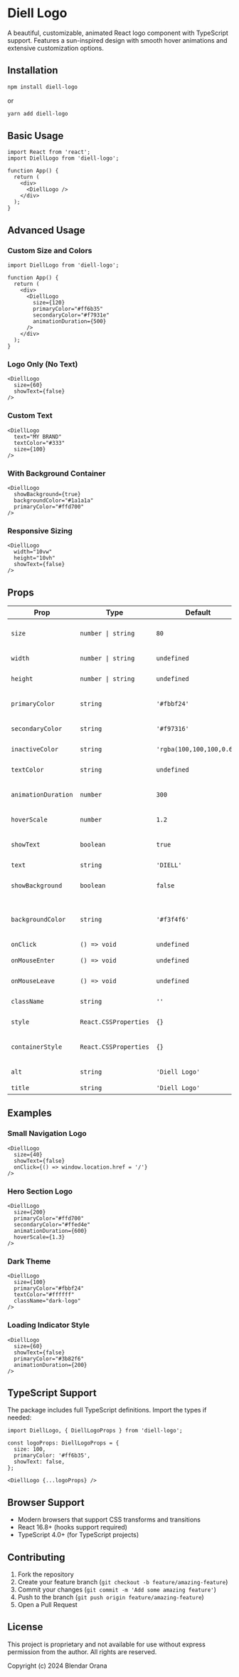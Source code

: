 # Diell Logo

A beautiful, customizable, animated React logo component with TypeScript support. Features a sun-inspired design with smooth hover animations and extensive customization options.

## Installation

```bash
npm install diell-logo
```

or

```bash
yarn add diell-logo
```

## Basic Usage

```tsx
import React from 'react';
import DiellLogo from 'diell-logo';

function App() {
  return (
    <div>
      <DiellLogo />
    </div>
  );
}
```

## Advanced Usage

### Custom Size and Colors

```tsx
import DiellLogo from 'diell-logo';

function App() {
  return (
    <div>
      <DiellLogo
        size={120}
        primaryColor="#ff6b35"
        secondaryColor="#f7931e"
        animationDuration={500}
      />
    </div>
  );
}
```

### Logo Only (No Text)

```tsx
<DiellLogo
  size={60}
  showText={false}
/>
```

### Custom Text

```tsx
<DiellLogo
  text="MY BRAND"
  textColor="#333"
  size={100}
/>
```

### With Background Container

```tsx
<DiellLogo
  showBackground={true}
  backgroundColor="#1a1a1a"
  primaryColor="#ffd700"
/>
```

### Responsive Sizing

```tsx
<DiellLogo
  width="10vw"
  height="10vh"
  showText={false}
/>
```

## Props

| Prop | Type | Default | Description |
|------|------|---------|-------------|
| `size` | `number \| string` | `80` | Size of the logo (width and height) |
| `width` | `number \| string` | `undefined` | Custom width (overrides size) |
| `height` | `number \| string` | `undefined` | Custom height (overrides size) |
| `primaryColor` | `string` | `'#fbbf24'` | Primary color for the sun rays and center |
| `secondaryColor` | `string` | `'#f97316'` | Secondary color for glow effects |
| `inactiveColor` | `string` | `'rgba(100,100,100,0.6)'` | Color when not hovered |
| `textColor` | `string` | `undefined` | Color of the text (auto if not set) |
| `animationDuration` | `number` | `300` | Animation duration in milliseconds |
| `hoverScale` | `number` | `1.2` | Scale factor on hover |
| `showText` | `boolean` | `true` | Whether to show the text below logo |
| `text` | `string` | `'DIELL'` | Text to display |
| `showBackground` | `boolean` | `false` | Whether to show background container |
| `backgroundColor` | `string` | `'#f3f4f6'` | Background color when showBackground is true |
| `onClick` | `() => void` | `undefined` | Click handler |
| `onMouseEnter` | `() => void` | `undefined` | Mouse enter handler |
| `onMouseLeave` | `() => void` | `undefined` | Mouse leave handler |
| `className` | `string` | `''` | Additional CSS classes |
| `style` | `React.CSSProperties` | `{}` | Inline styles for logo container |
| `containerStyle` | `React.CSSProperties` | `{}` | Inline styles for background container |
| `alt` | `string` | `'Diell Logo'` | Alt text for accessibility |
| `title` | `string` | `'Diell Logo'` | Title attribute |

## Examples

### Small Navigation Logo

```tsx
<DiellLogo
  size={40}
  showText={false}
  onClick={() => window.location.href = '/'}
/>
```

### Hero Section Logo

```tsx
<DiellLogo
  size={200}
  primaryColor="#ffd700"
  secondaryColor="#ffed4e"
  animationDuration={600}
  hoverScale={1.3}
/>
```

### Dark Theme

```tsx
<DiellLogo
  size={100}
  primaryColor="#fbbf24"
  textColor="#ffffff"
  className="dark-logo"
/>
```

### Loading Indicator Style

```tsx
<DiellLogo
  size={60}
  showText={false}
  primaryColor="#3b82f6"
  animationDuration={200}
/>
```

## TypeScript Support

The package includes full TypeScript definitions. Import the types if needed:

```tsx
import DiellLogo, { DiellLogoProps } from 'diell-logo';

const logoProps: DiellLogoProps = {
  size: 100,
  primaryColor: '#ff6b35',
  showText: false,
};

<DiellLogo {...logoProps} />
```

## Browser Support

- Modern browsers that support CSS transforms and transitions
- React 16.8+ (hooks support required)
- TypeScript 4.0+ (for TypeScript projects)

## Contributing

1. Fork the repository
2. Create your feature branch (`git checkout -b feature/amazing-feature`)
3. Commit your changes (`git commit -m 'Add some amazing feature'`)
4. Push to the branch (`git push origin feature/amazing-feature`)
5. Open a Pull Request

## License

This project is proprietary and not available for use without express permission from the author. All rights are reserved.

Copyright (c) 2024 Blendar Orana
